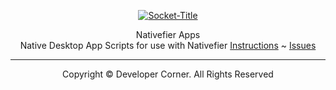 <div align="center">

<a href="https://www.developer-corner.xyz/">![Socket-Title](./docs/assets/Logo-Word.png)</a>

Nativefier Apps
<br />
Native Desktop App Scripts for use with Nativefier
<a href="https://docs.developer-corner.xyz/p/ABOUT_NATIVE_APPS.html">Instructions</a> ~ <a href="https://github.com/DevCorner-Github/.github/issues">Issues</a>
<hr />
Copyright © Developer Corner. All Rights Reserved
</div>